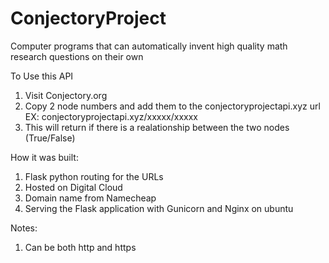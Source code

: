 # ConjectoryProject
Computer programs that can automatically invent high quality math research questions on their own

To Use this API
1. Visit Conjectory.org
2. Copy 2 node numbers and add them to the conjectoryprojectapi.xyz url
EX: conjectoryprojectapi.xyz/xxxxx/xxxxx
3. This will return if there is a realationship between the two nodes (True/False)

How it was built: 
1. Flask python routing for the URLs
2. Hosted on Digital Cloud
3. Domain name from Namecheap
4. Serving the Flask application with Gunicorn and Nginx on ubuntu

Notes: 
1. Can be both http and https
